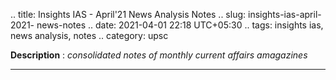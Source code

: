 .. title: Insights IAS - April'21 News Analysis Notes
.. slug: insights-ias-april-2021- news-notes
.. date: 2021-04-01 22:18 UTC+05:30
.. tags: insights ias, news analysis, notes
.. category: upsc

**Description** : *consolidated notes of monthly current affairs amagazines*

***
<!-- TEASER_END -->